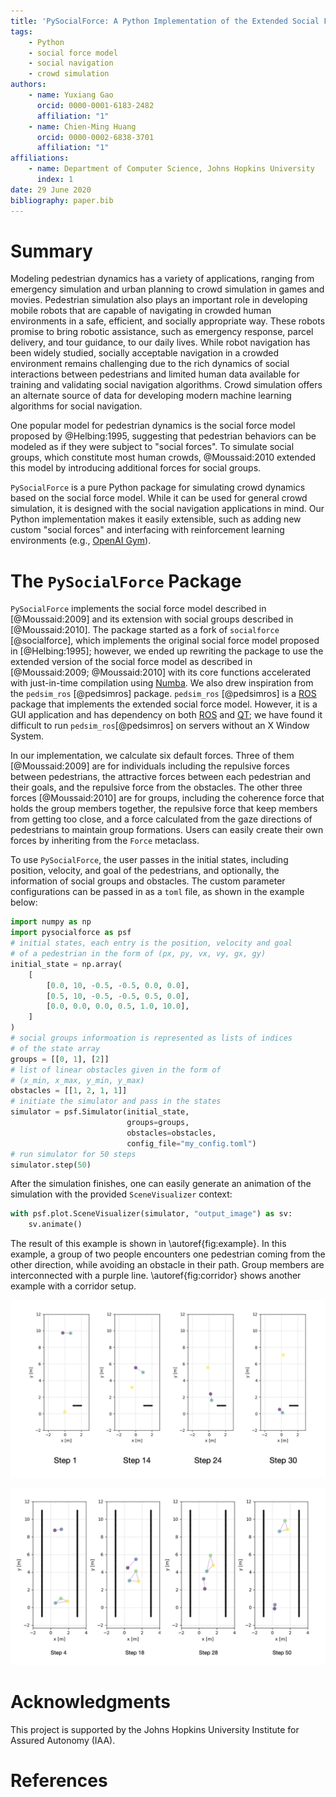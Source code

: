 ```yaml
---
title: 'PySocialForce: A Python Implementation of the Extended Social Force Model for Pedestrian Dynamics'
tags:
    - Python
    - social force model
    - social navigation
    - crowd simulation
authors:
    - name: Yuxiang Gao
      orcid: 0000-0001-6183-2482
      affiliation: "1"
    - name: Chien-Ming Huang
      orcid: 0000-0002-6838-3701
      affiliation: "1"
affiliations:
    - name: Department of Computer Science, Johns Hopkins University
      index: 1
date: 29 June 2020
bibliography: paper.bib
---
```


# Summary
Modeling pedestrian dynamics has a variety of applications, ranging from emergency simulation and urban planning to crowd simulation in games and movies. Pedestrian simulation also plays an important role in developing mobile robots that are capable of navigating in crowded human environments in a safe, efficient, and socially appropriate way. These robots promise to bring robotic assistance, such as emergency response, parcel delivery, and tour guidance, to our daily lives. While robot navigation has been widely studied, socially acceptable navigation in a crowded environment remains challenging due to the rich dynamics of social interactions between pedestrians and limited human data available for training and validating social navigation algorithms. Crowd simulation offers an alternate source of data for developing modern machine learning algorithms for social navigation. 

One popular model for pedestrian dynamics is the social force model proposed by @Helbing:1995, suggesting that pedestrian behaviors can be modeled as if they were subject to "social forces". To simulate social groups, which constitute most human crowds, @Moussaid:2010 extended this model by introducing additional forces for social groups.

`PySocialForce` is a pure Python package for simulating crowd dynamics based on the social force model. While it can be used for general crowd simulation, it is designed with the social navigation applications in mind. Our Python implementation makes it easily extensible, such as adding new custom "social forces" and interfacing with reinforcement learning environments (e.g., [OpenAI Gym](https://gym.openai.com/)).

# The `PySocialForce` Package
`PySocialForce` implements the social force model described in [@Moussaid:2009] and its extension with social groups described in [@Moussaid:2010]. The package started as a fork of `socialforce` [@socialforce], which implements the original social force model proposed in [@Helbing:1995]; however, we ended up rewriting the package to use the extended version of the social force model as described in [@Moussaid:2009; @Moussaid:2010] with its core functions accelerated with just-in-time compilation using [Numba](https://numba.pydata.org/). We also drew inspiration from the `pedsim_ros` [@pedsimros] package. `pedsim_ros` [@pedsimros] is a [ROS](https://www.ros.org/) package that implements the extended social force model. However, it is a GUI application and has dependency on both [ROS](https://www.ros.org/) and [QT](https://www.qt.io/); we have found it difficult to run `pedsim_ros`[@pedsimros] on servers without an X Window System.

In our implementation, we calculate six default forces. Three of them [@Moussaid:2009] are for individuals including the repulsive forces between pedestrians, the attractive forces between each pedestrian and their goals, and the repulsive force from the obstacles. The other three forces [@Moussaid:2010] are for groups, including the coherence force that holds the group members together, the repulsive force that keep members from getting too close, and a force calculated from the gaze directions of pedestrians to maintain group formations. Users can easily create their own forces by inheriting from the `Force` metaclass.

To use `PySocialForce`, the user passes in the initial states, including position, velocity, and goal of the pedestrians, and optionally, the information of social groups and obstacles. The custom parameter configurations can be passed in as a `toml` file, as shown in the example below:

```python
import numpy as np
import pysocialforce as psf
# initial states, each entry is the position, velocity and goal 
# of a pedestrian in the form of (px, py, vx, vy, gx, gy)
initial_state = np.array(
    [
        [0.0, 10, -0.5, -0.5, 0.0, 0.0],
        [0.5, 10, -0.5, -0.5, 0.5, 0.0],
        [0.0, 0.0, 0.0, 0.5, 1.0, 10.0],
    ]
)
# social groups informoation is represented as lists of indices 
# of the state array
groups = [[0, 1], [2]]
# list of linear obstacles given in the form of 
# (x_min, x_max, y_min, y_max)
obstacles = [[1, 2, 1, 1]]
# initiate the simulator and pass in the states
simulator = psf.Simulator(initial_state,
                          groups=groups,
                          obstacles=obstacles,
                          config_file="my_config.toml")
# run simulator for 50 steps
simulator.step(50)
```

After the simulation finishes, one can easily generate an animation of the simulation with the provided `SceneVisualizer` context:

```python
with psf.plot.SceneVisualizer(simulator, "output_image") as sv:
    sv.animate()
```

The result of this example is shown in \autoref{fig:example}. In this example, a group of two people encounters one pedestrian coming from the other direction, while avoiding an obstacle in their path. Group members are interconnected with a purple line. \autoref{fig:corridor} shows another example with a corridor setup. 

![Example simulation.\label{fig:example}](figures/example.png)

![Two groups passing in a narrow corridor.\label{fig:corridor}](figures/corridor.png)

# Acknowledgments
This project is supported by the Johns Hopkins University Institute for Assured Autonomy (IAA).

# References
